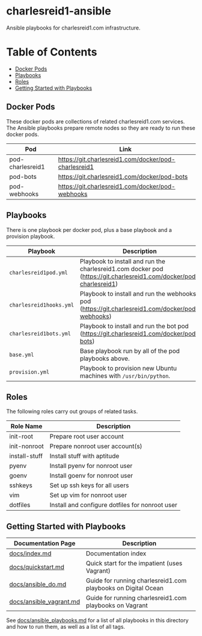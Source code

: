 # charlesreid1-ansible

Ansible playbooks for charlesreid1.com infrastructure.


Table of Contents
=================

* [Docker Pods](#docker-pods)
* [Playbooks](#playbooks)
* [Roles](#roles)
* [Getting Started with Playbooks](#getting-started-with-playbooks)


## Docker Pods

These docker pods are collections of related charlesreid1.com
services. The Ansible playbooks prepare remote nodes so they
are ready to run these docker pods.

| Pod              | Link                                                 |
|------------------|------------------------------------------------------|
| pod-charlesreid1 | https://git.charlesreid1.com/docker/pod-charlesreid1 |
| pod-bots         | https://git.charlesreid1.com/docker/pod-bots         |
| pod-webhooks     | https://git.charlesreid1.com/docker/pod-webhooks     |

## Playbooks

There is one playbook per docker pod, plus a base playbook
and a provision playbook.

| Playbook                  | Description                                                                                                          |
|---------------------------|----------------------------------------------------------------------------------------------------------------------|
| `charlesreid1pod.yml`     | Playbook to install and run the charlesreid1.com docker pod (<https://git.charlesreid1.com/docker/pod-charlesreid1>) |
| `charlesreid1hooks.yml`   | Playbook to install and run the webhooks pod (<https://git.charlesreid1.com/docker/pod-webhooks>)                    |
| `charlesreid1bots.yml`    | Playbook to install and run the bot pod (<https://git.charlesreid1.com/docker/pod-bots>)                             |
| `base.yml`                | Base playbook run by all of the pod playbooks above.                                                                 |
| `provision.yml`           | Playbook to provision new Ubuntu machines with `/usr/bin/python`.                                                    |


## Roles

The following roles carry out groups of related tasks.

| Role Name             | Description                                               |
|-----------------------|-----------------------------------------------------------|
| init-root             | Prepare root user account                                 |
| init-nonroot          | Prepare nonroot user account(s)                           |
| install-stuff         | Install stuff with aptitude                               |
| pyenv                 | Install pyenv for nonroot user                            |
| goenv                 | Install goenv for nonroot user                            |
| sshkeys               | Set up ssh keys for all users                             |
| vim                   | Set up vim for nonroot user                               |
| dotfiles              | Install and configure dotfiles for nonroot user           |


## Getting Started with Playbooks

| Documentation Page                                 | Description                                                     |
|----------------------------------------------------|-----------------------------------------------------------------|
| [docs/index.md](docs/index.md)                     | Documentation index                                             |
| [docs/quickstart.md](docs/quickstart.md)           | Quick start for the impatient (uses Vagrant)                    |
| [docs/ansible_do.md](docs/ansible_do.md)           | Guide for running charlesreid1.com playbooks on Digital Ocean   |
| [docs/ansible_vagrant.md](docs/ansible_vagrant.md) | Guide for running charlesreid1.com playbooks on Vagrant         |

See [docs/ansible_playbooks.md](docs/ansible_playbooks.md) for a list of all
playbooks in this directory and how to run them, as well as a list 
of all tags.

